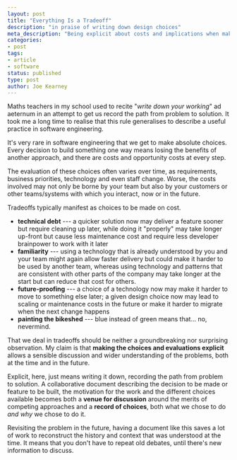 ```yaml
---
layout: post
title: "Everything Is a Tradeoff"
description: "in praise of writing down design choices"
meta_description: "Being explicit about costs and implications when making choices makes future decisions easier when things change. A collaborative document can be a great implementation of this."
categories:
- post
tags:
- article
- software
status: published
type: post
author: Joe Kearney
---
```


Maths teachers in my school used to recite "_write down your working_" ad aeternum in an attempt to get us record the path from problem to solution. It took me a long time to realise that this rule generalises to describe a useful practice in software engineering.

It's very rare in software engineering that we get to make absolute choices. Every decision to build something one way means losing the benefits of another approach, and there are costs and opportunity costs at every step.

The evaluation of these choices often varies over time, as requirements, business priorities, technology and even staff change. Worse, the costs involved may not only be borne by your team but also by your customers or other teams/systems with which you interact, now or in the future.

Tradeoffs typically manifest as choices to be made on cost.

* **technical debt** --- a quicker solution now may deliver a feature sooner but require cleaning up later, while doing it "properly" may take longer up-front but cause less maintenance cost and require less developer brainpower to work with it later
* **familiarity** --- using a technology that is already understood by you and your team might again allow faster delivery but could make it harder to be used by another team, whereas using technology and patterns that are consistent with other parts of the company may take longer at the start but can reduce that cost for others.
* **future-proofing** --- a choice of a technology now may make it harder to move to something else later; a given design choice now may lead to scaling or maintenance costs in the future or make it harder to migrate when the next change happens
* **painting the bikeshed** --- blue instead of green means that... no, nevermind.

That we deal in tradeoffs should be neither a groundbreaking nor surprising observation. My claim is that **making the choices and evaluations explicit** allows a sensible discussion and wider understanding of the problems, both at the time and in the future.

Explicit, here, just means writing it down, recording the path from problem to solution. A collaborative document describing the decision to be made or feature to be built, the motivation for the work and the different choices available becomes both a **venue for discussion** around the merits of competing approaches and a **record of choices**, both what we chose to do _and why_ we chose to do it.

Revisiting the problem in the future, having a document like this saves a lot of work to reconstruct the history and context that was understood at the time. It means that you don't have to repeat old debates, until there's new information to discuss.
